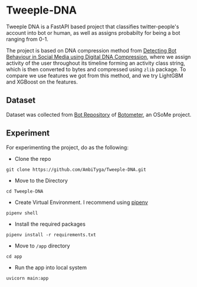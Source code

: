 # Tweeple-DNA
Tweeple DNA is a FastAPI based project that classifies twitter-people's account into bot or human, as well as assigns probabilty for being a bot  ranging from 0-1.

The project is based on DNA compression method from [Detecting Bot Behaviour in Social Media using Digital DNA Compression](http://ceur-ws.org/Vol-2563/aics_35.pdf), where we assign activity of the user throughout its timeline forming an activity class string, which is then converted to bytes and compressed using `zlib` package. To compare we use features we got from this method, and we try LightGBM and XGBoost on the features.


## Dataset
Dataset was collected from [Bot Repository](https://botometer.osome.iu.edu/bot-repository/datasets.html) of [Botometer](https://botometer.osome.iu.edu/), an OSoMe project.

## Experiment

For experimenting the project, do as the following:

- Clone the repo

```
git clone https://github.com/AmbiTyga/Tweeple-DNA.git
```
- Move to the Directory
```
cd Tweeple-DNA
```
- Create Virtual Environment. I recommend using [pipenv](https://pypi.org/project/pipenv/)
```
pipenv shell
```
- Install the required packages
```
pipenv install -r requirements.txt
```
- Move to `/app` directory
```
cd app
```
- Run the app into local system
```
uvicorn main:app
```
